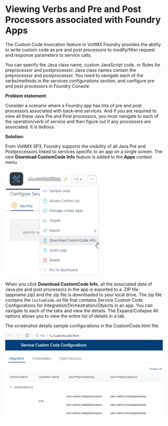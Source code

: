 ﻿  

Viewing Verbs and Pre and Post Processors associated with Foundry Apps
=====================================================================

The Custom Code Invocation feature in VoltMX Foundry provides the ability to write custom code as pre and post processors to modify/filter request and response parameters to service calls.

You can specify the Java class name, custom JavaScript code, or Rules for preprocessor and postprocessor. Java class names contain the preprocessor and postprocessor. You need to navigate each of the verbs/methods in the services configurations section, and configure pre and post processors in Foundry Console.

**Problem statement**:

Consider a scenario where a Foundry app has lots of pre and post processors associated with back-end services. And if you are required to view all these Java Pre and Post processors, you must navigate to each of the operation/verb of service and then figure out if any processors are associated. It is tedious.

**Solution**:

From VoltMX SP3, Foundry supports the visibility of all Java Pre and Postprocessors linked to services specific to an app on a single screen. The new **Download CustomCode Info** feature is added to the **Apps** context menu.

![](Resources/Images/DownloadcustomCodeInfo.png)

When you click **Download CustomCode Info**, all the associated data of Java pre and post processors in the app is exported to a .ZIP file (appname.zip) and the zip file is downloaded to your local drive. The zip file contains the `CustomCode.md` file that contains Service Custom Code Configurations for Integration/Orchestration/Objects in an app. You can navigate to each of the tabs and view the details. The Expand/Collapse All options allows you to view the entire list of details in a tab.  

The screenshot details sample configurations in the CustomCode.html file:

![](Resources/Images/PrePostServiceCustomCodeConfig.png)
